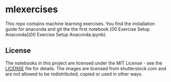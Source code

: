 
# mlexercises

This repo contains machine learning exercises. You find the installation guide for anaconda and git the the first notebook [00 Exercise Setup Anaconda](00 Exercise Setup Anaconda.ipynb).



## License

The notebooks in this project are licensed under the MIT License - see the [LICENSE](LICENSE) file for details. The images are licensed from shutterstock.com and are not allowed to be redistributed, copied or used in other ways.



